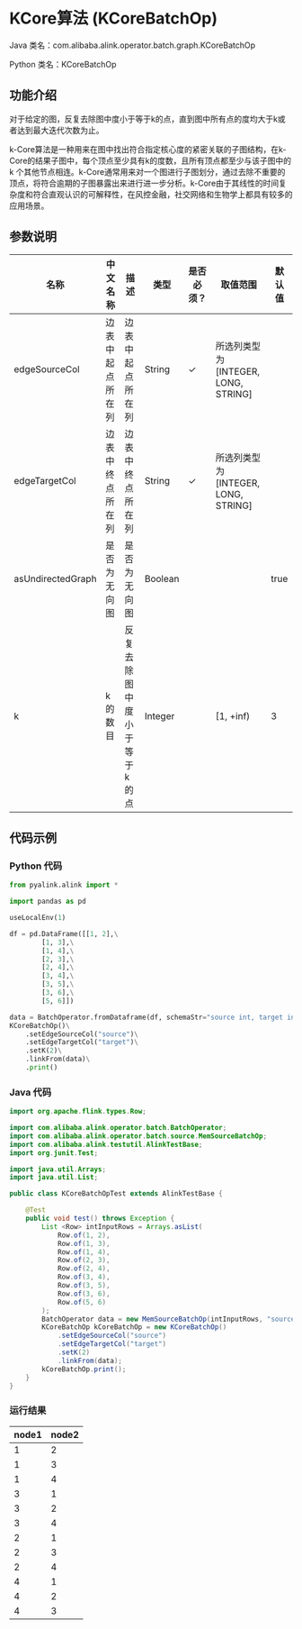 # KCore算法 (KCoreBatchOp)
Java 类名：com.alibaba.alink.operator.batch.graph.KCoreBatchOp

Python 类名：KCoreBatchOp


## 功能介绍

对于给定的图，反复去除图中度小于等于k的点，直到图中所有点的度均大于k或者达到最大迭代次数为止。

k-Core算法是一种用来在图中找出符合指定核心度的紧密关联的子图结构，在k-Core的结果子图中，每个顶点至少具有k的度数，且所有顶点都至少与该子图中的 k 个其他节点相连。k-Core通常用来对一个图进行子图划分，通过去除不重要的顶点，将符合逾期的子图暴露出来进行进一步分析。k-Core由于其线性的时间复杂度和符合直观认识的可解释性，在风控金融，社交网络和生物学上都具有较多的应用场景。

## 参数说明


| 名称 | 中文名称 | 描述 | 类型 | 是否必须？ | 取值范围 | 默认值 |
| --- | --- | --- | --- | --- | --- | --- |
| edgeSourceCol | 边表中起点所在列 | 边表中起点所在列 | String | ✓ | 所选列类型为 [INTEGER, LONG, STRING] |  |
| edgeTargetCol | 边表中终点所在列 | 边表中终点所在列 | String | ✓ | 所选列类型为 [INTEGER, LONG, STRING] |  |
| asUndirectedGraph | 是否为无向图 | 是否为无向图 | Boolean |  |  | true |
| k | k的数目 | 反复去除图中度小于等于k的点 | Integer |  | [1, +inf) | 3 |


## 代码示例
### Python 代码
```python
from pyalink.alink import *

import pandas as pd

useLocalEnv(1)

df = pd.DataFrame([[1, 2],\
        [1, 3],\
        [1, 4],\
        [2, 3],\
        [2, 4],\
        [3, 4],\
        [3, 5],\
        [3, 6],\
        [5, 6]])

data = BatchOperator.fromDataframe(df, schemaStr="source int, target int")
KCoreBatchOp()\
    .setEdgeSourceCol("source")\
    .setEdgeTargetCol("target")\
    .setK(2)\
    .linkFrom(data)\
    .print()
```

### Java 代码
```java
import org.apache.flink.types.Row;

import com.alibaba.alink.operator.batch.BatchOperator;
import com.alibaba.alink.operator.batch.source.MemSourceBatchOp;
import com.alibaba.alink.testutil.AlinkTestBase;
import org.junit.Test;

import java.util.Arrays;
import java.util.List;

public class KCoreBatchOpTest extends AlinkTestBase {

	@Test
	public void test() throws Exception {
		List <Row> intInputRows = Arrays.asList(
			Row.of(1, 2),
			Row.of(1, 3),
			Row.of(1, 4),
			Row.of(2, 3),
			Row.of(2, 4),
			Row.of(3, 4),
			Row.of(3, 5),
			Row.of(3, 6),
			Row.of(5, 6)
		);
		BatchOperator data = new MemSourceBatchOp(intInputRows, "source int, target int");
		KCoreBatchOp kCoreBatchOp = new KCoreBatchOp()
			.setEdgeSourceCol("source")
			.setEdgeTargetCol("target")
			.setK(2)
			.linkFrom(data);
		kCoreBatchOp.print();
	}
}
```

### 运行结果


node1|node2
-----|-----
1|2
1|3
1|4
3|1
3|2
3|4
2|1
2|3
2|4
4|1
4|2
4|3
